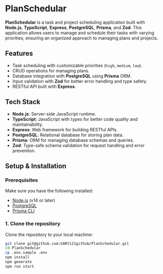 # PlanSchedular

**PlanSchedular** is a task and project scheduling application built with **Node.js**, **TypeScript**, **Express**, **PostgreSQL**, **Prisma**, and **Zod**. This application allows users to manage and schedule their tasks with varying priorities, ensuring an organized approach to managing plans and projects.

## Features

- Task scheduling with customizable priorities (`high`, `medium`, `low`).
- CRUD operations for managing plans.
- Database integration with **PostgreSQL** using **Prisma** ORM.
- Input validation with **Zod** for better error handling and type safety.
- RESTful API built with **Express**.

## Tech Stack

- **Node.js**: Server-side JavaScript runtime.
- **TypeScript**: JavaScript with types for better code quality and maintainability.
- **Express**: Web framework for building RESTful APIs.
- **PostgreSQL**: Relational database for storing plan data.
- **Prisma**: ORM for managing database schemas and queries.
- **Zod**: Type-safe schema validation for request handling and error prevention.

## Setup & Installation

### Prerequisites

Make sure you have the following installed:

- [Node.js](https://nodejs.org/) (v14 or later)
- [PostgreSQL](https://www.postgresql.org/download/)
- [Prisma CLI](https://www.prisma.io/docs/getting-started)

### 1. Clone the repository

Clone the repository to your local machine:

```bash
git clone git@github.com:GARY121github/PlanSchedular.git
cd PlanSchedular
cp .env.sample .env
npm install
npm generate
npm run start
```